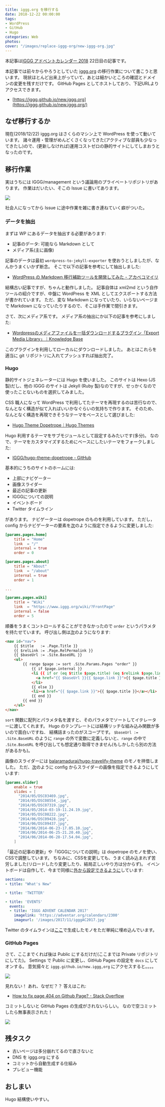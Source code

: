 ```yaml
---
title: iggg.org を移行する
date: 2018-12-22 00:00:00
tags:
- WordPress
- GitHub
- Hugo
categories: Web
photos:
cover: "/images/replace-iggg-org/new-iggg-org.jpg"
---
```


本記事は[IGGG アドベントカレンダー 2018](http://www.adventar.org/calendars/3217) 22日目の記事です。

本記事では前々からやろうとしていた [iggg.org](https://iggg.org) の移行作業について書こうと思います。
現状ほとんど出来上がっていて、あとは細かいところの確認とドメインの変更を残すだけです。
GitHub Pages としてホストしており、下記URLよりアクセスできます。

- [https://iggg.github.io/new.iggg.org](https://iggg.github.io/new.iggg.org/)

## なぜ移行するか

現在(2018/12/22) iggg.org はさくらのマシン上で WordPress を使って動いています。
諸々運用・管理がめんどくさくなってきた(アクティブな部員も少なってきたし)ので、(更新しなければ)運用コストゼロの静的サイトにしてしまおうとなったのです。

## 移行作業

実はうちには IGGG/management という議論用のプライベートリポジトリがあります。
作業はだいたい、そこの Issue に書いてあります。

![](/images/replace-iggg-org/issue.png)

社会人になってから Issue に途中作業を雑に書き連ねていく癖がついた。

### データを抽出

まずは WP にあるデータを抽出する必要があります:

- 記事のデータ: 可能なら Markdown として
- メディア系(主に画像)

記事のデータは最初 `wordpress-to-jekyll-exporter` を使おうとしましたが、なんかうまくいかず断念。
そこで以下の記事を参考にして抽出しました:

- [WordPress の Markdown 移行補助ツールを開発してみた - アカベコマイリ](http://akabeko.me/blog/2016/03/npm-wpxml2md-v1-0-0-release/)

結構古い記事ですが、ちゃんと動作しました。
記事自体は xml2md という自作ツールの紹介ですが、中盤に WordPress を XML としてエクスポートする方法が書かれています。
ただ、変な Markdown になっていたり、いらないページまで Markdown になっていたりするので、そこは手作業で間引きます。

さて、次にメディア系です。
メディア系の抽出にか以下の記事を参考にしました:

- [Wordpressのメディアファイルを一括ダウンロードするプラグイン「Export Media Library」｜Knowledge Base](https://www.momosiri.info/wppi/export-media-library/)

このプラグインを利用してローカルにダウンロードしました。
あとはこれらを適当に git リポジトリに入れてプッシュすれば抽出完了。

### Hugo

静的サイトジェネレーターには Hugo を使いました。
このサイトは Hexo (JS 製)だし、他の IGGG のサイトは Jekyll (Ruby 製)なのですが、せっかくなので使ったことないものを選択してみました。

CSS 職人になって WordPress で利用してたテーマを再現するのは苦行なので、なんとなく構造が似て入ればいいかなぐらいの気持ちで作ります。
そのため、なんとなく構造を再現できそうなテーマをベースとして選びました:

- [Hugo Theme Dopetrope｜Hugo Themes](https://themes.gohugo.io/hugo-theme-dopetrope/)

Hugo 利用するテーマをサブモジュールとして設定するみたいです(多分)。
なので、テーマをカスタマイズするためにベースにしたいテーマをフォークしました:

- [IGGG/hugo-theme-dopetrope - GitHub](https://github.com/IGGG/hugo-theme-dopetrope)

基本的にうちのサイトのホームには:

- 上部にナビゲーター
- 画像スライダー
- 最近の記事の更新
- IGGGについての説明
- イベントボード
- Twitter タイムライン

があります。
ナビゲーターは dopetrope のものを利用しています。
ただし，config からナビゲーターの要素を[次](https://github.com/IGGG/new.iggg.org/blob/c9498f8d30c3ca441708c51493282b12727853e4/config.toml#L15-L67)のように指定できるように変更しました:

```toml
[params.pages.home]
    title = "Home"
    link  = "/"
    internal = true
    order = 0

[params.pages.about]
    title = "About"
    link  = "/about"
    internal = true
    order = 1

...

[params.pages.wiki]
    title = "Wiki"
    link  = "https://www.iggg.org/wiki/?FrontPage"
    internal = false
    order = 5
```

順番をうまくコントロールすることができなかったので `order` というパラメタを持たせています。
呼び出し側は[次](https://github.com/IGGG/hugo-theme-dopetrope/blob/cd4ae533e9e1fdedfecfebb84bca4a3d43d0a787/layouts/partials/nav.html)のようになります:

```html
<nav id="nav">
    {{ $title   := .Page.Title }}
    {{ $relLink := .Page.RelPermalink }}
    {{ $baseUrl := .Site.BaseURL }}
    <ul>
        {{ range $page := sort .Site.Params.Pages "order" }}
            {{ if $page.internal }}
            <li {{ if or (eq $title $page.title) (eq $relLink $page.link) }} class="current" {{ end }}>
              <a href="{{ $baseUrl }}{{ $page.link }}">{{ $page.title }}</a>
            </li>
            {{ else }}
            <li><a href="{{ $page.link }}">{{ $page.title }}</a></li>
            {{ end }}
        {{ end }}
    </ul>
</nav>
```

`sort` 関数に配列とパラメタ名を渡すと、そのパラメタでソートしてイテレーターに渡してくれます。
Hugo のテンプレートには結構リッチな組み込み関数が多いので面白いですね．
結構詰まったのがスコープです。
`$baseUrl := .Site.BaseURL` のように `range` の外で変数に定義しないと、`range` の中で `.Site.BaseURL` を呼び出しても想定通り取得できません(もしかしたら別の方法があるかも)。

画像のスライダーには [balaramadurai/hugo-travelify-theme](https://github.com/balaramadurai/hugo-travelify-theme) のモノを拝借しました。
ただ、[次](https://github.com/IGGG/new.iggg.org/blob/c9498f8d30c3ca441708c51493282b12727853e4/config.toml#L69-L82)のように config からスライダーの画像を指定できるようにしています:

```toml
[params.slider]
    enable = true
    slides = [
      "2014/05/DSC03469.jpg",
      "2014/05/DSC08554_.jpg",
      "2014/05/DSC07319.jpg",
      "2014/05/2014-03-19-11.24.19.jpg",
      "2014/05/DSC08222.jpg",
      "2014/06/DSC09428.jpg",
      "2014/06/DSC09437.jpg",
      "2014/06/2014-06-23-17.05.10.jpg",
      "2014/06/2014-06-25-21.20.40.jpg",
      "2014/06/2014-06-28-17.54.04.jpg",
    ]
```

「最近の記事の更新」や「IGGGについての説明」は dopetrope のモノを使い、CSSで調整しています。
ちなみに、CSSを変更しても、うまく読み込まれず苦労しました(リロードしたり変更したり、結局正しいやり方は分からず)。
イベントボードは自作して、今まで同様に[外から設定できるように](https://github.com/IGGG/new.iggg.org/blob/c9498f8d30c3ca441708c51493282b12727853e4/data/footer/content.yaml)しています:

```yaml
sections:
- title: "What's New"

- title: 'TWITTER'

- title: 'EVENTS'
  events:
  - title: 'IGGG ADVENT CALENDAR 2017'
    imagelink: 'https://adventar.org/calendars/2300'
    imageurl: '/images/2017/11/igggAC2017.jpg'
```

Twitter のタイムラインは[ここ](https://publish.twitter.com)で生成したモノをただ単純に埋め込んでいます。

### GitHub Pages

さて、ここまでくれば後は Public にするだけだ(ここまでは Private リポジトリにしてた)。
Settings で Public に変更し、GitHub Pages の設定を `docs` にしてオンする。
意気揚々と `iggg.github.io/new.iggg,org` にアクセスすると。。。。

![](/images/replace-iggg-org/404-ghpages.png)

見れない！
あれ、なぜだ？？
答えはこれ:

- [How to fix page 404 on Github Page? - Stack Overflow](https://stackoverflow.com/questions/11577147/how-to-fix-page-404-on-github-page)

コミットしないと GitHub Pages の生成がされないらしい。
なので空コミットしたら無事表示された！

![](/images/replace-iggg-org/new-iggg-org-home.png)

## 残タスク

- 古いページは多分崩れてるので直さないと
- DNS を iggg.org にする
- コミットから自動生成する仕組み
- プレビュー機能

## おしまい

Hugo 結構使いやすい。
